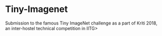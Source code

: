 # Tiny-Imagenet
Submission to the famous Tiny ImageNet challenge as a part of Kriti 2018, an inter-hostel technical competition in IITG>
